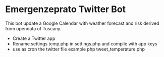 Emergenzeprato Twitter Bot
==============
This bot update a Google Calendar with weather forecast and risk derived from opendata of Tuscany.

- Create a Twitter app
- Rename settings temp.php in settings.php and compile with app keys
- use as cron the twitter file example php tweet_temperature.php 